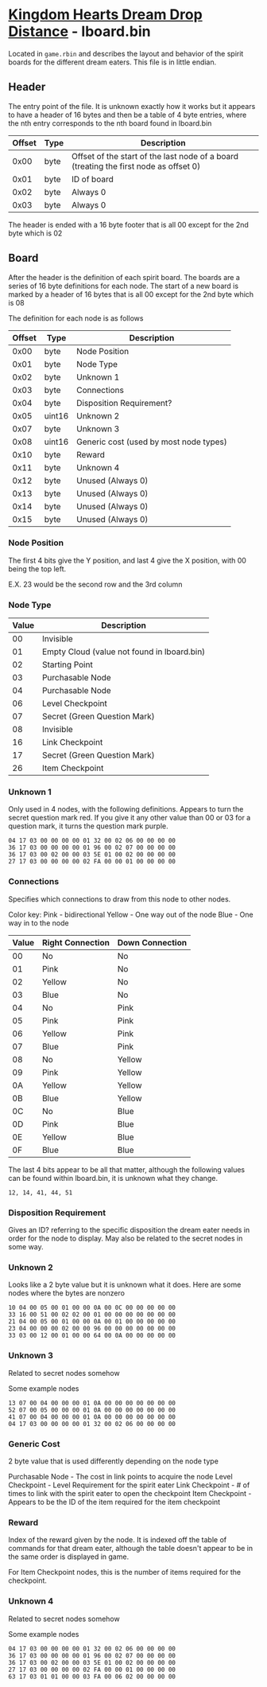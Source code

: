 # [Kingdom Hearts Dream Drop Distance](../../index.md) - lboard.bin

Located in `game.rbin` and describes the layout and behavior of the spirit boards for the different dream eaters. This file is in little endian.

## Header

The entry point of the file. It is unknown exactly how it works but it appears to have a header of 16 bytes and then be a table of 4 byte entries, where the nth entry corresponds to the nth board found in lboard.bin

| Offset | Type   | Description |
|--------|--------|-------------|
| 0x00   | byte   | Offset of the start of the last node of a board (treating the first node as offset 0)
| 0x01   | byte   | ID of board
| 0x02   | byte   | Always 0
| 0x03   | byte   | Always 0

The header is ended with a 16 byte footer that is all 00 except for the 2nd byte which is 02

## Board

After the header is the definition of each spirit board. The boards are a series of 16 byte definitions for each node. The start of a new board is marked by a header of 16 bytes that is all 00 except for the 2nd byte which is 08

The definition for each node is as follows

| Offset | Type   | Description |
|--------|--------|-------------|
| 0x00   | byte   | Node Position
| 0x01   | byte   | Node Type
| 0x02   | byte   | Unknown 1
| 0x03   | byte   | Connections
| 0x04   | byte   | Disposition Requirement?
| 0x05   | uint16 | Unknown 2
| 0x07   | byte   | Unknown 3
| 0x08   | uint16 | Generic cost (used by most node types)
| 0x10   | byte   | Reward
| 0x11   | byte   | Unknown 4
| 0x12   | byte   | Unused (Always 0)
| 0x13   | byte   | Unused (Always 0)
| 0x14   | byte   | Unused (Always 0)
| 0x15   | byte   | Unused (Always 0)

### Node Position

The first 4 bits give the Y position, and last 4 give the X position, with 00 being the top left.

E.X. 23 would be the second row and the 3rd column

### Node Type

| Value  | Description   
|--------|--------|
| 00     | Invisible
| 01     | Empty Cloud (value not found in lboard.bin)
| 02     | Starting Point
| 03     | Purchasable Node
| 04     | Purchasable Node
| 06     | Level Checkpoint
| 07     | Secret (Green Question Mark)
| 08     | Invisible
| 16     | Link Checkpoint
| 17     | Secret (Green Question Mark)
| 26     | Item Checkpoint

### Unknown 1

Only used in 4 nodes, with the following definitions. Appears to turn the secret question mark red. If you give it any other value than 00 or 03 for a question mark, it turns the question mark purple.

```
04 17 03 00 00 00 00 01 32 00 02 06 00 00 00 00
36 17 03 00 00 00 00 01 96 00 02 07 00 00 00 00
36 17 03 00 02 00 00 03 5E 01 00 02 00 00 00 00
27 17 03 00 00 00 00 02 FA 00 00 01 00 00 00 00
```

### Connections

Specifies which connections to draw from this node to other nodes. 

Color key:
  Pink - bidirectional
  Yellow - One way out of the node
  Blue - One way in to the node

| Value  | Right Connection | Down Connection |   
|--------|------------------|-----------------|
| 00     | No               | No
| 01     | Pink             | No
| 02     | Yellow           | No
| 03     | Blue             | No
| 04     | No               | Pink
| 05     | Pink             | Pink
| 06     | Yellow           | Pink
| 07     | Blue             | Pink
| 08     | No               | Yellow
| 09     | Pink             | Yellow
| 0A     | Yellow           | Yellow
| 0B     | Blue             | Yellow
| 0C     | No               | Blue
| 0D     | Pink             | Blue
| 0E     | Yellow           | Blue
| 0F     | Blue             | Blue


The last 4 bits appear to be all that matter, although the following values can be found within lboard.bin, it is unknown what they change.

`12, 14, 41, 44, 51`

### Disposition Requirement

Gives an ID? referring to the specific disposition the dream eater needs in order for the node to display. May also be related to the secret nodes in some way.

### Unknown 2

Looks like a 2 byte value but it is unknown what it does. Here are some nodes where the bytes are nonzero

```
10 04 00 05 00 01 00 00 0A 00 0C 00 00 00 00 00
33 16 00 51 00 02 02 00 01 00 00 00 00 00 00 00
21 04 00 05 00 01 00 00 0A 00 01 00 00 00 00 00
23 04 00 00 00 02 00 00 96 00 00 00 00 00 00 00
33 03 00 12 00 01 00 00 64 00 0A 00 00 00 00 00
```

### Unknown 3

Related to secret nodes somehow

Some example nodes

```
13 07 00 04 00 00 00 01 0A 00 00 00 00 00 00 00
52 07 00 05 00 00 00 01 0A 00 00 00 00 00 00 00
41 07 00 04 00 00 00 01 0A 00 00 00 00 00 00 00
04 17 03 00 00 00 00 01 32 00 02 06 00 00 00 00
```

### Generic Cost

2 byte value that is used differently depending on the node type

Purchasable Node - The cost in link points to acquire the node
Level Checkpoint - Level Requirement for the spirit eater
Link Checkpoint - # of times to link with the spirit eater to open the checkpoint
Item Checkpoint - Appears to be the ID of the item required for the item checkpoint

### Reward

Index of the reward given by the node. It is indexed off the table of commands for that dream eater, although the table doesn't appear to be in the same order is displayed in game.

For Item Checkpoint nodes, this is the number of items required for the checkpoint.

### Unknown 4

Related to secret nodes somehow

Some example nodes

```
04 17 03 00 00 00 00 01 32 00 02 06 00 00 00 00
36 17 03 00 00 00 00 01 96 00 02 07 00 00 00 00
36 17 03 00 02 00 00 03 5E 01 00 02 00 00 00 00
27 17 03 00 00 00 00 02 FA 00 00 01 00 00 00 00
63 17 03 01 01 00 00 03 FA 00 06 02 00 00 00 00
```